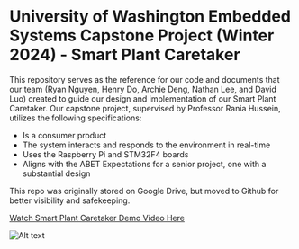 # University of Washington Embedded Systems Capstone Project (Winter 2024) - Smart Plant Caretaker

This repository serves as the reference for our code and documents that our team (Ryan Nguyen, Henry Do, Archie Deng, Nathan Lee, and David Luo) created to guide our design and implementation of our Smart Plant Caretaker. Our capstone project, supervised by Professor Rania Hussein, utilizes the following specifications:

- Is a consumer product
- The system interacts and responds to the environment in real-time
- Uses the Raspberry Pi and STM32F4 boards
- Aligns with the ABET Expectations for a senior project, one with a substantial design

This repo was originally stored on Google Drive, but moved to Github for better visibility and safekeeping.

[Watch Smart Plant Caretaker Demo Video Here](Resources/smart_plant_caretaker.mp4)

![Alt text](Resources/Plant_Caretaker_Poster.png)